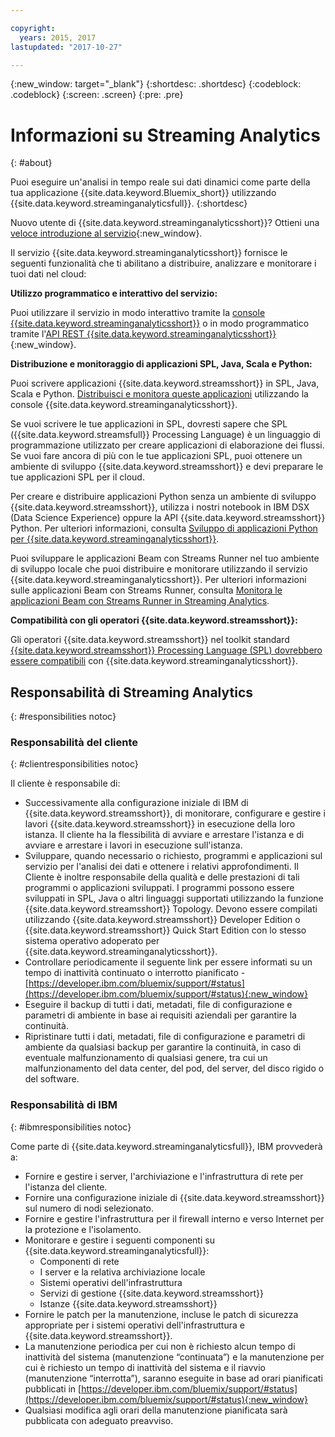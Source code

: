 ```yaml
---

copyright:
  years: 2015, 2017
lastupdated: "2017-10-27"

---
```


<!-- Attribute definitions -->
{:new_window: target="_blank"}
{:shortdesc: .shortdesc}
{:codeblock: .codeblock}
{:screen: .screen}
{:pre: .pre}

# Informazioni su Streaming Analytics
{: #about}

Puoi eseguire un'analisi in tempo reale sui dati dinamici come parte della tua applicazione {{site.data.keyword.Bluemix_short}} utilizzando
			{{site.data.keyword.streaminganalyticsfull}}.
{:shortdesc}

Nuovo utente di {{site.data.keyword.streaminganalyticsshort}}? Ottieni una [veloce introduzione al servizio](https://developer.ibm.com/streamsdev/docs/streaming-analytics-now-available-bluemix-2/){:new_window}.

Il servizio {{site.data.keyword.streaminganalyticsshort}}
fornisce le seguenti funzionalità che ti abilitano a distribuire, analizzare e monitorare i tuoi dati
nel cloud:

**Utilizzo programmatico e interattivo del servizio:**

Puoi utilizzare il servizio in modo interattivo tramite la [console {{site.data.keyword.streaminganalyticsshort}}](/docs/services/StreamingAnalytics/c_streams_console.html) o in modo programmatico tramite l'[API REST {{site.data.keyword.streaminganalyticsshort}}](https://console.ng.bluemix.net/apidocs/220){:new_window}.

**Distribuzione e monitoraggio di applicazioni SPL, Java, Scala e Python:**

Puoi scrivere applicazioni {{site.data.keyword.streamsshort}} in SPL, Java, Scala e Python. [Distribuisci e monitora queste applicazioni](/docs/services/StreamingAnalytics/t_deploytocloud.html) utilizzando la console {{site.data.keyword.streaminganalyticsshort}}.

Se vuoi scrivere le tue applicazioni in SPL, dovresti sapere che SPL ({{site.data.keyword.streamsfull}} Processing Language) è un linguaggio di programmazione utilizzato per creare applicazioni di elaborazione dei flussi. Se vuoi fare ancora di più con le tue applicazioni SPL, puoi ottenere un ambiente di sviluppo {{site.data.keyword.streamsshort}} e devi preparare le tue applicazioni SPL per il cloud.

Per creare e distribuire applicazioni Python senza un ambiente di sviluppo {{site.data.keyword.streamsshort}}, utilizza i nostri notebook in IBM DSX (Data Science Experience) oppure la API {{site.data.keyword.streamsshort}} Python. Per ulteriori informazioni, consulta [Sviluppo di applicazioni Python per {{site.data.keyword.streaminganalyticsshort}}](/docs/services/StreamingAnalytics/t_develop_apps_python.html).

Puoi sviluppare le applicazioni Beam con Streams Runner nel tuo ambiente di sviluppo locale che puoi distribuire e monitorare utilizzando il servizio {{site.data.keyword.streaminganalyticsshort}}. Per ulteriori informazioni sulle applicazioni Beam con Streams Runner, consulta [Monitora le applicazioni Beam con Streams Runner in Streaming Analytics](docs/services/StreamingAnalytics/gs_beamrunner.html).


**Compatibilità con gli operatori {{site.data.keyword.streamsshort}}:**

Gli operatori {{site.data.keyword.streamsshort}} nel toolkit standard [{{site.data.keyword.streamsshort}} Processing Language (SPL) dovrebbero essere compatibili](/docs/services/StreamingAnalytics/c_beta_adapters.html) con {{site.data.keyword.streaminganalyticsshort}}.

## Responsabilità di Streaming Analytics 
{: #responsibilities notoc}

### Responsabilità del cliente
{: #clientresponsibilities notoc}

Il cliente è responsabile di:

* Successivamente alla configurazione iniziale di IBM di {{site.data.keyword.streamsshort}}, di monitorare, configurare e gestire
i lavori {{site.data.keyword.streamsshort}} in esecuzione della loro istanza. Il cliente ha la flessibilità di avviare e arrestare l'istanza e di avviare e arrestare i lavori in esecuzione
sull'istanza.
* Sviluppare, quando necessario o richiesto, programmi e applicazioni sul servizio per l'analisi dei dati
e ottenere i relativi approfondimenti. Il Cliente è inoltre responsabile della qualità e delle prestazioni
di tali programmi o applicazioni sviluppati. I programmi possono essere sviluppati in SPL, Java o altri linguaggi
supportati utilizzando la funzione {{site.data.keyword.streamsshort}}
Topology. Devono essere compilati utilizzando {{site.data.keyword.streamsshort}} Developer Edition o {{site.data.keyword.streamsshort}} Quick Start Edition con lo stesso sistema operativo adoperato per {{site.data.keyword.streaminganalyticsshort}}.
* Controllare periodicamente il seguente link per essere informati su un tempo di inattività continuato o interrotto pianificato - [https://developer.ibm.com/bluemix/support/#status](https://developer.ibm.com/bluemix/support/#status){:new_window}  
* Eseguire il backup di tutti i dati, metadati, file di configurazione e parametri di ambiente in base ai requisiti
aziendali per garantire la continuità.
* Ripristinare tutti i dati, metadati, file di configurazione e parametri di ambiente da qualsiasi backup
per garantire la continuità, in caso di eventuale malfunzionamento di qualsiasi genere, tra cui
un malfunzionamento del data center, del pod, del server, del disco rigido o del software.

### Responsabilità di IBM
{: #ibmresponsibilities notoc}

Come parte di {{site.data.keyword.streaminganalyticsfull}}, IBM provvederà a:

* Fornire e gestire i server, l'archiviazione e l'infrastruttura di rete per l'istanza del cliente.
* Fornire una configurazione iniziale di {{site.data.keyword.streamsshort}} sul numero di nodi selezionato.
* Fornire e gestire l'infrastruttura per il firewall interno e verso Internet per la protezione e
l'isolamento.
* Monitorare e gestire i seguenti componenti su {{site.data.keyword.streaminganalyticsfull}}:
	* Componenti di rete
	* I server e la relativa archiviazione locale
	* Sistemi operativi dell'infrastruttura
	* Servizi di gestione {{site.data.keyword.streamsshort}}
	* Istanze {{site.data.keyword.streamsshort}}
* Fornire le patch per la manutenzione, incluse le patch di sicurezza appropriate per i sistemi
operativi dell'infrastruttura e {{site.data.keyword.streamsshort}}.
* La manutenzione periodica per cui non è richiesto alcun tempo di inattività del sistema (manutenzione “continuata”) e la manutenzione per cui è richiesto un tempo di inattività del sistema e il riavvio (manutenzione “interrotta”), saranno eseguite in base ad orari pianificati pubblicati in [https://developer.ibm.com/bluemix/support/#status](https://developer.ibm.com/bluemix/support/#status){:new_window}
* Qualsiasi modifica agli orari della manutenzione pianificata sarà pubblicata con adeguato preavviso.
